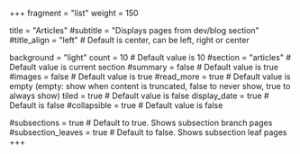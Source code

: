 +++
fragment = "list"
weight = 150

title = "Articles"
#subtitle = "Displays pages from dev/blog section"
#title_align = "left" # Default is center, can be left, right or center

background = "light"
count = 10 # Default value is 10
#section = "articles" # Default value is current section
#summary = false # Default value is true
#images = false # Default value is true
#read_more = true # Default value is empty (empty: show when content is truncated, false to never show, true to always show)
tiled = true # Default value is false
display_date = true # Default is false
#collapsible = true # Default value is false

#subsections = true # Default to true. Shows subsection branch pages
#subsection_leaves = true # Default to false. Shows subsection leaf pages
+++